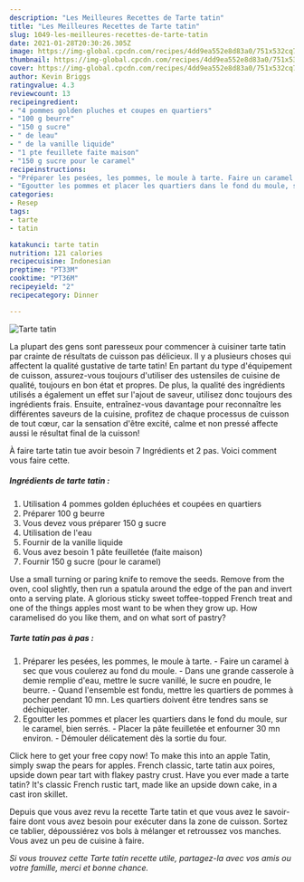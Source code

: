 ```yaml
---
description: "Les Meilleures Recettes de Tarte tatin"
title: "Les Meilleures Recettes de Tarte tatin"
slug: 1049-les-meilleures-recettes-de-tarte-tatin
date: 2021-01-28T20:30:26.305Z
image: https://img-global.cpcdn.com/recipes/4dd9ea552e8d83a0/751x532cq70/tarte-tatin-photo-principale-de-la-recette.jpg
thumbnail: https://img-global.cpcdn.com/recipes/4dd9ea552e8d83a0/751x532cq70/tarte-tatin-photo-principale-de-la-recette.jpg
cover: https://img-global.cpcdn.com/recipes/4dd9ea552e8d83a0/751x532cq70/tarte-tatin-photo-principale-de-la-recette.jpg
author: Kevin Briggs
ratingvalue: 4.3
reviewcount: 13
recipeingredient:
- "4 pommes golden pluches et coupes en quartiers"
- "100 g beurre"
- "150 g sucre"
- " de leau"
- " de la vanille liquide"
- "1 pte feuillete faite maison"
- "150 g sucre pour le caramel"
recipeinstructions:
- "Préparer les pesées, les pommes, le moule à tarte. Faire un caramel à sec que vous coulerez au fond du moule. Dans une grande casserole à demie remplie d&#39;eau, mettre le sucre vanillé, le sucre en poudre, le beurre. Quand l&#39;ensemble est fondu, mettre les quartiers de pommes à pocher pendant 10 mn. Les quartiers doivent être tendres sans se déchiqueter."
- "Egoutter les pommes et placer les quartiers dans le fond du moule, sur le caramel, bien serrés. Placer la pâte feuilletée et enfourner 30 mn environ. Démouler délicatement dès la sortie du four."
categories:
- Resep
tags:
- tarte
- tatin

katakunci: tarte tatin 
nutrition: 121 calories
recipecuisine: Indonesian
preptime: "PT33M"
cooktime: "PT36M"
recipeyield: "2"
recipecategory: Dinner

---
```



![Tarte tatin](https://img-global.cpcdn.com/recipes/4dd9ea552e8d83a0/751x532cq70/tarte-tatin-photo-principale-de-la-recette.jpg)

La plupart des gens sont paresseux pour commencer à cuisiner tarte tatin par crainte de résultats de cuisson pas délicieux. Il y a plusieurs choses qui affectent la qualité gustative de tarte tatin! En partant du type d'équipement de cuisson, assurez-vous toujours d'utiliser des ustensiles de cuisine de qualité, toujours en bon état et propres. De plus, la qualité des ingrédients utilisés a également un effet sur l'ajout de saveur, utilisez donc toujours des ingrédients frais. Ensuite, entraînez-vous davantage pour reconnaître les différentes saveurs de la cuisine, profitez de chaque processus de cuisson de tout cœur, car la sensation d'être excité, calme et non pressé affecte aussi le résultat final de la cuisson!

<!--inarticleads1-->

À faire tarte tatin tue avoir besoin 7 Ingrédients et 2 pas. Voici comment vous faire cette.

##### Ingrédients de tarte tatin :

1. Utilisation 4 pommes golden épluchées et coupées en quartiers
1. Préparer 100 g beurre
1. Vous devez vous préparer 150 g sucre
1. Utilisation  de l&#39;eau
1. Fournir  de la vanille liquide
1. Vous avez besoin 1 pâte feuilletée (faite maison)
1. Fournir 150 g sucre (pour le caramel)


Use a small turning or paring knife to remove the seeds. Remove from the oven, cool slightly, then run a spatula around the edge of the pan and invert onto a serving plate. A glorious sticky sweet toffee-topped French treat and one of the things apples most want to be when they grow up. How caramelised do you like them, and on what sort of pastry? 

<!--inarticleads2-->

##### Tarte tatin pas à pas :

1. Préparer les pesées, les pommes, le moule à tarte. - Faire un caramel à sec que vous coulerez au fond du moule. - Dans une grande casserole à demie remplie d&#39;eau, mettre le sucre vanillé, le sucre en poudre, le beurre. - Quand l&#39;ensemble est fondu, mettre les quartiers de pommes à pocher pendant 10 mn. Les quartiers doivent être tendres sans se déchiqueter.
1. Egoutter les pommes et placer les quartiers dans le fond du moule, sur le caramel, bien serrés. - Placer la pâte feuilletée et enfourner 30 mn environ. - Démouler délicatement dès la sortie du four.


Click here to get your free copy now! To make this into an apple Tatin, simply swap the pears for apples. French classic, tarte tatin aux poires, upside down pear tart with flakey pastry crust. Have you ever made a tarte tatin? It&#39;s classic French rustic tart, made like an upside down cake, in a cast iron skillet. 

<!--inarticleads1-->

<p>
Depuis que vous avez revu la recette Tarte tatin et que vous avez le savoir-faire dont vous avez besoin pour exécuter dans la zone de cuisson. Sortez ce tablier, dépoussiérez vos bols à mélanger et retroussez vos manches. Vous avez un peu de cuisine à faire.
</p>

<p>
<i>Si vous trouvez cette Tarte tatin recette utile, partagez-la avec vos amis ou votre famille, merci et bonne chance.</i>
</p>
